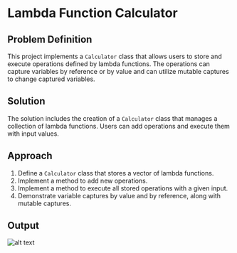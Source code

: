 # Lambda Function Calculator

## Problem Definition
This project implements a `Calculator` class that allows users to store and execute operations defined by lambda functions. The operations can capture variables by reference or by value and can utilize mutable captures to change captured variables.

## Solution
The solution includes the creation of a `Calculator` class that manages a collection of lambda functions. Users can add operations and execute them with input values.

## Approach
1. Define a `Calculator` class that stores a vector of lambda functions.
2. Implement a method to add new operations.
3. Implement a method to execute all stored operations with a given input.
4. Demonstrate variable captures by value and by reference, along with mutable captures.

## Output
![alt text](image.png)